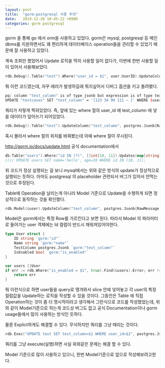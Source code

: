 ```yaml
---
layout: post
title:  "gorm-postgresql 사용 주의"
date:   2019-12-20 10:45:22 +0900
categories: gorm postgresql
---
```


gorm 을 통해 go 에서 orm을 사용하고 있었다. gorm은 mysql, postgresql 등 메인 dbms를 지원하면서도 꽤 편리하게 데이터베이스 operation들을 관리할 수 있었기 때문에 잘 사용하고 있었다. 

계속 조회만 했었어서 Update 로직을 딱히 사용할 일이 없다가, 이번에 한번 사용할 일이 있어서 사용해보았다.
~~~go
rdb.Debug().Table("test").Where("user_id = $1", user.UserID).UpdateColumn("test_column", postgres.Jsonb{RawMessage: resBytes})
~~~

뭐 이런 코드였는데, 자꾸 에러가 발생하길래 뭐지싶어서 디버그 옵션을 키고 돌려봤다.
~~~bash
pq: column "test_column" is of type jsonb but expression is of type text
UPDATE "testcases" SET "test_column" = '[123 34 99 111 ~ ]' WHERE (user_id = '[123 34 99 111 ~ ]'
~~~
쿼리가 저렇게 찍혀있었다. 즉, 앞에 있는 where 절의 user_id 에 test_column 에 넣을 데이터가 덮어쓰기 되어있었다. 

~~~go
rdb.Debug().Table("test").UpdateColumn("test_column", postgres.Jsonb{RawMessage: resBytes}).Where("user_id = $1", user.UserID)
~~~
혹시 몰라서 where 절의 위치를 바꿔봤는데 아예 where 절이 무시된다.

http://gorm.io/docs/update.html 공식 documentation에서
~~~go
db.Table("users").Where("id IN (?)", []int{10, 11}).Updates(map[string]interface{}{"name": "hello", "age": 18})
//// UPDATE users SET name='hello', age=18 WHERE id IN (10, 11);
~~~
위 코드가 정상 실행되는 걸 보니 mysql에서는 위와 같은 방식의 update가 정상적으로 실행되는 듯하다. 아마도 postgresql 의 placeholder 관련되서 버그가 있어서 안먹는것으로 추정된다.

Table에 Operation을 날리는게 아니라 Model 기준으로 Update을 수행하게 되면 정상적으로 동작하는 것을 확인했다.
~~~go
rdb.Model(&user).UpdateColumn("test_column", postgres.Jsonb{RawMessage: resBytes})
~~~

Model은 gorm에서는 특정 Row를 가르킨다고 보면 된다. 따라서 Model 의 파라미터로 들어가는 user 객체에는 Id 컬럼이 반드시 채워져있어야한다. 

~~~go
type User struct {
	ID string `gorm:"id"`
	Name string `gorm:"name"`
	TestColumn postgres.Jsonb `gorm:"test_column"`
	IsEnabled bool `gorm:"is_enabled"`
}

var users []User
if err := rdb.Where("is_enabled = $1", true).Find(&users).Error; err != nil{
	return err
}
~~~

뭐 이런식으로 하면 user들을 query로 땡겨와서 slice 안에 넣어놓고 각 user의 특정 컬럼값을 Update하는 로직을 작성할 수 있을 것이다. 
그동안은 Table 에 직접 Operation하는 것이 좀 더 명시적이라고 생각해서 그런식으로 코드를 작성했었는데, 위와 같이 Model기준으로 하는게 코드상 버그도 없고 공식 Documentation이나 gorm usage들에서 많이 사용하는 방식인 듯하다.

물론 Explict하게도 해결할 수 있다. 무식하지만 쿼리를 그냥 때리는 것이다. 
~~~go
rdb.Exec("UPDATE test SET test_column=$1 WHERE user_id=$2", postgres.Jsonb{RawMessage: resBytes}, user.UserID).Error
~~~
쿼리를 그냥 execute(실행)하면 사실 위와같은 문제는 해결 할 수 있다.

Model 기준으로 많이 사용하고 있으니, 한번 Model기준으로 앞으로 작성해보려고한다.